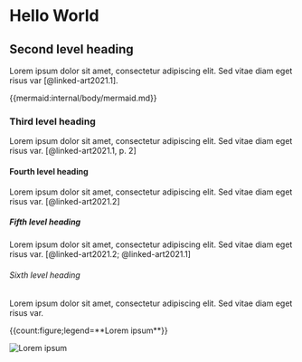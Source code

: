 # Hello World

## Second level heading

Lorem ipsum dolor sit amet, consectetur adipiscing elit. Sed vitae diam eget risus var [@linked-art2021.1].

{{mermaid:internal/body/mermaid.md}}

### Third level heading

Lorem ipsum dolor sit amet, consectetur adipiscing elit. Sed vitae diam eget risus var. [@linked-art2021.1, p. 2]

#### Fourth level heading

Lorem ipsum dolor sit amet, consectetur adipiscing elit. Sed vitae diam eget risus var. [@linked-art2021.2]

##### Fifth level heading

Lorem ipsum dolor sit amet, consectetur adipiscing elit. Sed vitae diam eget risus var. [@linked-art2021.2; @linked-art2021.1]

###### Sixth level heading

Lorem ipsum dolor sit amet, consectetur adipiscing elit. Sed vitae diam eget risus var.

{{count:figure;legend=\*\*Lorem ipsum\*\*}}

![Lorem ipsum]({{static}}/lorem-ipsum.jpeg)
